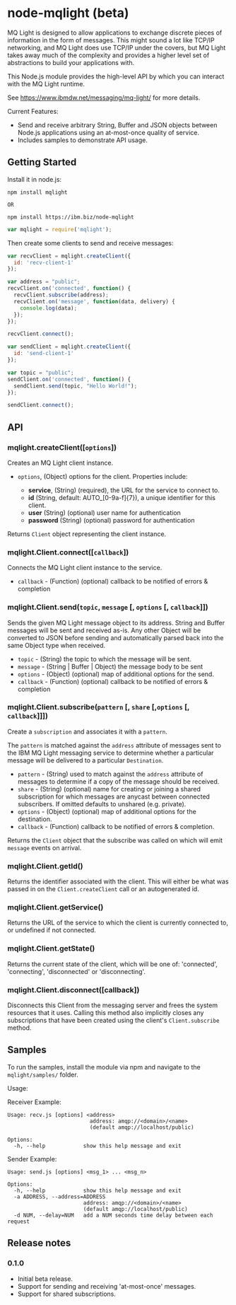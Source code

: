 # node-mqlight (beta)

MQ Light is designed to allow applications to exchange discrete pieces of
information in the form of messages. This might sound a lot like TCP/IP
networking, and MQ Light does use TCP/IP under the covers, but MQ Light takes
away much of the complexity and provides a higher level set of abstractions to
build your applications with.

This Node.js module provides the high-level API by which you can interact
with the MQ Light runtime.

See https://www.ibmdw.net/messaging/mq-light/ for more details.

Current Features:

* Send and receive arbitrary String, Buffer and JSON objects between Node.js
  applications using an at-most-once quality of service.
* Includes samples to demonstrate API usage.

## Getting Started

Install it in node.js:

```
npm install mqlight

OR

npm install https://ibm.biz/node-mqlight
```

```javascript
var mqlight = require('mqlight');
```

Then create some clients to send and receive messages:

```javascript
var recvClient = mqlight.createClient({
  id: 'recv-client-1'
});

var address = "public";
recvClient.on('connected', function() {
  recvClient.subscribe(address);
  recvClient.on('message', function(data, delivery) {
    console.log(data);
  });
});

recvClient.connect();

var sendClient = mqlight.createClient({
  id: 'send-client-1'
});

var topic = "public";
sendClient.on('connected', function() {
  sendClient.send(topic, "Hello World!");
});

sendClient.connect();

```

## API

### mqlight.createClient([`options`])

Creates an MQ Light client instance.

* `options`, (Object)  options for the client. Properties include:

  *  **service**, (String) (required), the URL for the service to connect to.
  *  **id** (String, default: AUTO_[0-9a-f]{7}), a unique identifier for
     this client.
  *  **user** (String) (optional) user name for authentication
  *  **password** (String) (optional) password for authentication

Returns `Client` object representing the client instance.

### mqlight.Client.connect([`callback`])
Connects the MQ Light client instance to the service.
* `callback` - (Function) (optional) callback to be notified of errors &
  completion

### mqlight.Client.send(`topic`, `message` [, `options` [, `callback`]])

Sends the given MQ Light message object to its address. String and Buffer
messages will be sent and received as-is. Any other Object will be converted to
JSON before sending and automatically parsed back into the same Object type
when received.

* `topic` - (String) the topic to which the message will be sent.
* `message` - (String | Buffer | Object) the message body to be sent
* `options` - (Object) (optional) map of additional options for the send.
* `callback` - (Function) (optional) callback to be notified of errors &
  completion

### mqlight.Client.subscribe(`pattern` [, `share` [,`options` [, `callback`]]])

Create a `subscription` and associates it with a `pattern`.

The `pattern` is matched against the `address` attribute of messages sent to
the IBM MQ Light messaging service to determine whether a particular message
will be delivered to a particular `Destination`.

* `pattern` - (String) used to match against the `address` attribute of
  messages to determine if a copy of the message should be received.
* `share` - (String) (optional) name for creating or joining a shared
  subscription for which messages are anycast between connected subscribers. If
 omitted defaults to unshared (e.g. private).
* `options` - (Object) (optional) map of additional options for the destination.
* `callback` - (Function) callback to be notified of errors & completion.

Returns the `Client` object that the subscribe was called on which will emit
`message` events on arrival.

### mqlight.Client.getId()

Returns the identifier associated with the client. This will either be what
was passed in on the `Client.createClient` call or an autogenerated id.

### mqlight.Client.getService()

Returns the URL of the service to which the client is currently connected
to, or undefined if not connected.

### mqlight.Client.getState()

Returns the current state of the client, which will be one of:
'connected', 'connecting', 'disconnected' or 'disconnecting'.

### mqlight.Client.disconnect([callback])

Disconnects this Client from the messaging server and frees the system
resources that it uses. Calling this method also implicitly closes any
subscriptions that have been created using the client's
`Client.subscribe` method.

## Samples

To run the samples, install the module via npm and navigate to the
`mqlight/samples/` folder.

Usage:

Receiver Example:

```
Usage: recv.js [options] <address>
                          address: amqp://<domain>/<name>
                          (default amqp://localhost/public)

Options:
  -h, --help            show this help message and exit
```

Sender Example:

```
Usage: send.js [options] <msg_1> ... <msg_n>

Options:
  -h, --help            show this help message and exit
  -a ADDRESS, --address=ADDRESS
                        address: amqp://<domain>/<name>
                        (default amqp://localhost/public)
  -d NUM, --delay=NUM   add a NUM seconds time delay between each request
```

## Release notes

### 0.1.0

* Initial beta release.
* Support for sending and receiving 'at-most-once' messages.
* Support for shared subscriptions.

